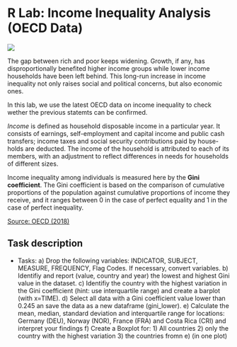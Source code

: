 # R Lab: Income Inequality Analysis (OECD Data)

![](https://upload.wikimedia.org/wikipedia/sco/0/0d/OECD_logo_new.svg)


The gap between rich and poor keeps widening. Growth, if any, has disproportionally benefited higher income groups while lower income households have been left behind. This long-run increase in income inequality not only raises social and political concerns, but also economic ones. 

In this lab, we use the latest OECD data on income inequality to check wether the previous statemts can be confirmed.  

*Income* is defined as household disposable income in a particular year. It consists of earnings, self-employment and capital income and public cash transfers; income taxes and social security contributions paid by house-holds are deducted. The income of the household is attributed to each of its members, with an adjustment to reflect differences in needs for households of different sizes. 

Income inequality among individuals is measured here by the **Gini coefficient**. The Gini coefficient is based on the comparison of cumulative proportions of the population against cumulative proportions of income they receive, and it ranges between 0 in the case of perfect equality and 1 in the case of perfect inequality. 

[Source: OECD (2018)](https://data.oecd.org/inequality/income-inequality.htm)

## Task description

  - Tasks:
   a) Drop the following variables: INDICATOR, SUBJECT, MEASURE, FREQUENCY, Flag Codes. If necessary, convert variables.
   b) Identifiy and report (value, country and year) the lowest and highest Gini value in the dataset. 
   c) Identifiy the country with the highest variation in the Gini coefficient (hint: use interquartile range) and create a barplot (with x=TIME). 
   d) Select all data with a Gini coefficient value lower than 0.245 an save the data as a new dataframe (gini_lower).
   e) Calculate the mean, median, standard deviation and interquartile range for locations: 
        Germany (DEU), Norway (NOR), France (FRA) and Costa Rica (CRI) and interpret your findings
   f) Create a Boxplot for:
        1) All countries
        2) only the country with the highest variation
        3) the countries fromn e) (in one plot)

